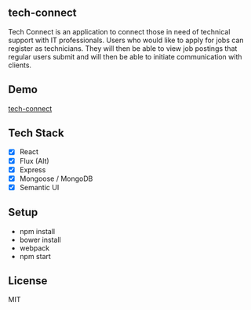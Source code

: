 ## tech-connect

Tech Connect is an application to connect those in need of technical support with IT professionals. Users who would like to apply for jobs can register as technicians. They will then be able to view job postings that regular users submit and will then be able to initiate communication with clients.

## Demo

[tech-connect](https://tech-connect.herokuapp.com)

## Tech Stack

- [x] React
- [x] Flux (Alt)
- [x] Express
- [x] Mongoose / MongoDB
- [x] Semantic UI

## Setup

* npm install
* bower install
* webpack
* npm start

## License

MIT

